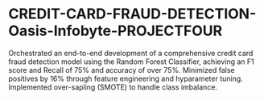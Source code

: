 # CREDIT-CARD-FRAUD-DETECTION-Oasis-Infobyte-PROJECTFOUR
Orchestrated an end-to-end development of a comprehensive credit card fraud detection model using the Random Forest Classifier, achieving an F1 score and Recall of  75% and accuracy of over 75%. Minimized false positives by 16% through feature engineering and hyparameter tuning. Implemented over-sapling (SMOTE)  to handle class imbalance. 
